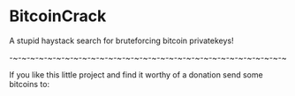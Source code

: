 # BitcoinCrack
A stupid haystack search for bruteforcing bitcoin privatekeys!

-~-~-~-~-~-~-~-~-~-~-~-~-~-~-~-~-~-~-~-~-~-~-~-~-~-~-~-~-~-~-~-~

If you like this little project and find it worthy of a donation send some bitcoins to:


